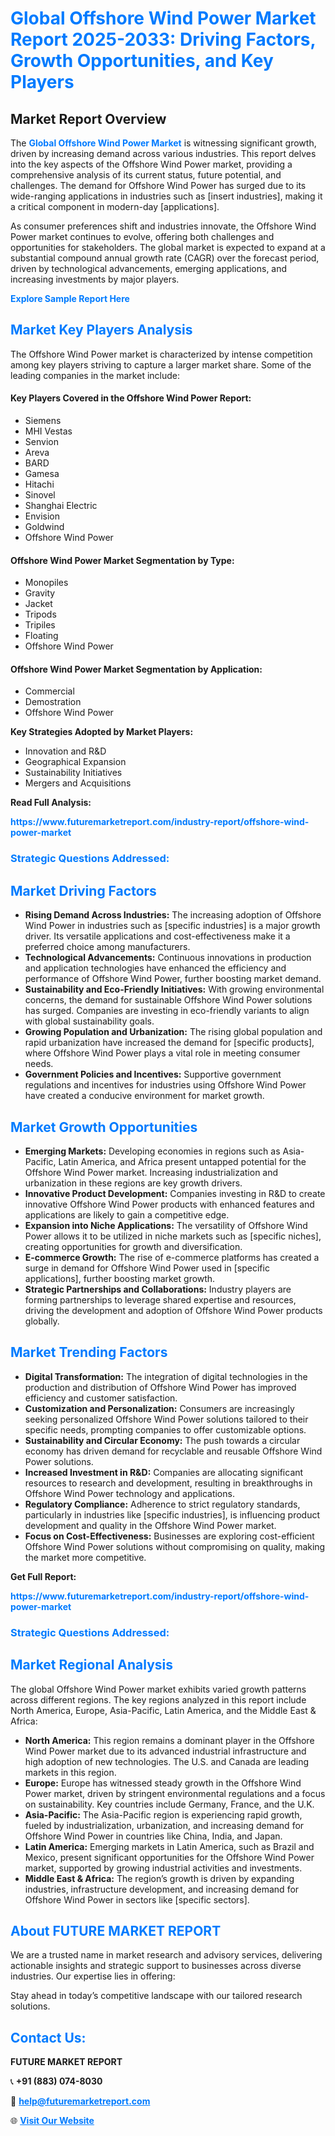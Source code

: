 <h1 style="color: #007BFF;">Global Offshore Wind Power Market Report 2025-2033: Driving Factors, Growth Opportunities, and Key Players</h1>

<section id="overview">
<h2>Market Report Overview</h2>
<p>The <a href="https://www.futuremarketreport.com/industry-report/offshore-wind-power-market" style="color: #007BFF; text-decoration: none;"><strong>Global Offshore Wind Power Market</strong></a> is witnessing significant growth, driven by increasing demand across various industries. This report delves into the key aspects of the Offshore Wind Power market, providing a comprehensive analysis of its current status, future potential, and challenges. The demand for Offshore Wind Power has surged due to its wide-ranging applications in industries such as [insert industries], making it a critical component in modern-day [applications].</p>
<p>As consumer preferences shift and industries innovate, the Offshore Wind Power market continues to evolve, offering both challenges and opportunities for stakeholders. The global market is expected to expand at a substantial compound annual growth rate (CAGR) over the forecast period, driven by technological advancements, emerging applications, and increasing investments by major players.</p>
</section>

<section id="overview">
<p><a href="https://www.futuremarketreport.com/request-sample/reportId=96734" style="color: #007BFF; text-decoration: none;"><strong>Explore Sample Report Here</strong></a></p>
</section>

<section id="key-players">
<h2 style="color: #007BFF;">Market Key Players Analysis</h2>
<p>The Offshore Wind Power market is characterized by intense competition among key players striving to capture a larger market share. Some of the leading companies in the market include:</p>
<h4>Key Players Covered in the Offshore Wind Power Report:</h4>
<ul><li>Siemens</li><li>MHI Vestas</li><li>Senvion</li><li>Areva</li><li>BARD</li><li>Gamesa</li><li>Hitachi</li><li>Sinovel</li><li>Shanghai Electric</li><li>Envision</li><li>Goldwind</li><li>Offshore Wind Power</li></ul>
<h4>Offshore Wind Power Market Segmentation by Type:</h4>
<ul><li>Monopiles</li><li>Gravity</li><li>Jacket</li><li>Tripods</li><li>Tripiles</li><li>Floating</li><li>Offshore Wind Power</li></ul>

<h4>Offshore Wind Power Market Segmentation by Application:</h4>
<ul><li>Commercial</li><li>Demostration</li><li>Offshore Wind Power</li></ul>
<p><strong>Key Strategies Adopted by Market Players:</strong></p>
<ul>
<li>Innovation and R&D</li>
<li>Geographical Expansion</li>
<li>Sustainability Initiatives</li>
<li>Mergers and Acquisitions</li>
</ul>
</section>

<section>
<p><strong>Read Full Analysis: </strong></p><a href="https://www.futuremarketreport.com/industry-report/offshore-wind-power-market" style="color: #007BFF; text-decoration: none;"><strong>https://www.futuremarketreport.com/industry-report/offshore-wind-power-market</strong></a>
<h3 style="color: #007BFF;">Strategic Questions Addressed:</h3>
</section>

<section id="driving-factors">
<h2 style="color: #007BFF;">Market Driving Factors</h2>
<ul>
<li><strong>Rising Demand Across Industries:</strong> The increasing adoption of Offshore Wind Power in industries such as [specific industries] is a major growth driver. Its versatile applications and cost-effectiveness make it a preferred choice among manufacturers.</li>
<li><strong>Technological Advancements:</strong> Continuous innovations in production and application technologies have enhanced the efficiency and performance of Offshore Wind Power, further boosting market demand.</li>
<li><strong>Sustainability and Eco-Friendly Initiatives:</strong> With growing environmental concerns, the demand for sustainable Offshore Wind Power solutions has surged. Companies are investing in eco-friendly variants to align with global sustainability goals.</li>
<li><strong>Growing Population and Urbanization:</strong> The rising global population and rapid urbanization have increased the demand for [specific products], where Offshore Wind Power plays a vital role in meeting consumer needs.</li>
<li><strong>Government Policies and Incentives:</strong> Supportive government regulations and incentives for industries using Offshore Wind Power have created a conducive environment for market growth.</li>
</ul>
</section>

<section id="growth-opportunities">
<h2 style="color: #007BFF;">Market Growth Opportunities</h2>
<ul>
<li><strong>Emerging Markets:</strong> Developing economies in regions such as Asia-Pacific, Latin America, and Africa present untapped potential for the Offshore Wind Power market. Increasing industrialization and urbanization in these regions are key growth drivers.</li>
<li><strong>Innovative Product Development:</strong> Companies investing in R&D to create innovative Offshore Wind Power products with enhanced features and applications are likely to gain a competitive edge.</li>
<li><strong>Expansion into Niche Applications:</strong> The versatility of Offshore Wind Power allows it to be utilized in niche markets such as [specific niches], creating opportunities for growth and diversification.</li>
<li><strong>E-commerce Growth:</strong> The rise of e-commerce platforms has created a surge in demand for Offshore Wind Power used in [specific applications], further boosting market growth.</li>
<li><strong>Strategic Partnerships and Collaborations:</strong> Industry players are forming partnerships to leverage shared expertise and resources, driving the development and adoption of Offshore Wind Power products globally.</li>
</ul>
</section>

<section id="trending-factors">
<h2 style="color: #007BFF;">Market Trending Factors</h2>
<ul>
<li><strong>Digital Transformation:</strong> The integration of digital technologies in the production and distribution of Offshore Wind Power has improved efficiency and customer satisfaction.</li>
<li><strong>Customization and Personalization:</strong> Consumers are increasingly seeking personalized Offshore Wind Power solutions tailored to their specific needs, prompting companies to offer customizable options.</li>
<li><strong>Sustainability and Circular Economy:</strong> The push towards a circular economy has driven demand for recyclable and reusable Offshore Wind Power solutions.</li>
<li><strong>Increased Investment in R&D:</strong> Companies are allocating significant resources to research and development, resulting in breakthroughs in Offshore Wind Power technology and applications.</li>
<li><strong>Regulatory Compliance:</strong> Adherence to strict regulatory standards, particularly in industries like [specific industries], is influencing product development and quality in the Offshore Wind Power market.</li>
<li><strong>Focus on Cost-Effectiveness:</strong> Businesses are exploring cost-efficient Offshore Wind Power solutions without compromising on quality, making the market more competitive.</li>
</ul>
</section>

<section>
<p><strong>Get Full Report: </strong></p><a href="https://www.futuremarketreport.com/industry-report/offshore-wind-power-market" style="color: #007BFF; text-decoration: none;"><strong>https://www.futuremarketreport.com/industry-report/offshore-wind-power-market</strong></a>
<h3 style="color: #007BFF;">Strategic Questions Addressed:</h3>
</section>


<section id="regional-analysis">
<h2 style="color: #007BFF;">Market Regional Analysis</h2>
<p>The global Offshore Wind Power market exhibits varied growth patterns across different regions. The key regions analyzed in this report include North America, Europe, Asia-Pacific, Latin America, and the Middle East & Africa:</p>
<ul>
<li><strong>North America:</strong> This region remains a dominant player in the Offshore Wind Power market due to its advanced industrial infrastructure and high adoption of new technologies. The U.S. and Canada are leading markets in this region.</li>
<li><strong>Europe:</strong> Europe has witnessed steady growth in the Offshore Wind Power market, driven by stringent environmental regulations and a focus on sustainability. Key countries include Germany, France, and the U.K.</li>
<li><strong>Asia-Pacific:</strong> The Asia-Pacific region is experiencing rapid growth, fueled by industrialization, urbanization, and increasing demand for Offshore Wind Power in countries like China, India, and Japan.</li>
<li><strong>Latin America:</strong> Emerging markets in Latin America, such as Brazil and Mexico, present significant opportunities for the Offshore Wind Power market, supported by growing industrial activities and investments.</li>
<li><strong>Middle East & Africa:</strong> The region’s growth is driven by expanding industries, infrastructure development, and increasing demand for Offshore Wind Power in sectors like [specific sectors].</li>
</ul>
</section>

<footer>
<h2 style="color: #007BFF;">About FUTURE MARKET REPORT</h2>
<p>We are a trusted name in market research and advisory services, delivering actionable insights and strategic support to businesses across diverse industries. Our expertise lies in offering:</p>

<p>Stay ahead in today’s competitive landscape with our tailored research solutions.</p>

<h2 style="color: #007BFF;">Contact Us:</h2>
<p><strong>FUTURE MARKET REPORT</strong></p>
<p>📞 <strong>+91 (883) 074-8030</strong></p>
<p>📧 <strong><a href="mailto:help@futuremarketreport.com" style="color: #007BFF;">help@futuremarketreport.com</a></strong></p>
<p>🌐 <strong><a href="https://www.futuremarketreport.com/" style="color: #007BFF;">Visit Our Website</a></strong></p>
</footer>